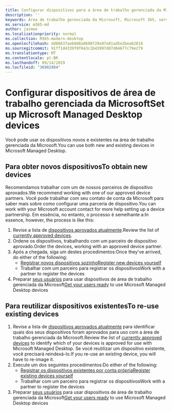 ```yaml
---
title: Configurar dispositivos para a área de trabalho gerenciada da Microsoft
description: ''
keywords: Área de trabalho gerenciada da Microsoft, Microsoft 365, serviço, documentação
ms.service: m365-md
author: jaimeo
ms.localizationpriority: normal
ms.collection: M365-modern-desktop
ms.openlocfilehash: dd86637aeb0d8a8690729a97e81ad5e2bea62818
ms.sourcegitcommit: 91ff1d4339f0f043c2b43997d87d84677c79e279
ms.translationtype: MT
ms.contentlocale: pt-BR
ms.lasthandoff: 09/14/2019
ms.locfileid: "36982884"
---
```

# <a name="set-up-microsoft-managed-desktop-devices"></a><span data-ttu-id="eb566-103">Configurar dispositivos de área de trabalho gerenciada da Microsoft</span><span class="sxs-lookup"><span data-stu-id="eb566-103">Set up Microsoft Managed Desktop devices</span></span>

<span data-ttu-id="eb566-104">Você pode usar os dispositivos novos e existentes na área de trabalho gerenciada da Microsoft.</span><span class="sxs-lookup"><span data-stu-id="eb566-104">You can use both new and existing devices in Microsoft Managed Desktop.</span></span>

## <a name="to-obtain-new-devices"></a><span data-ttu-id="eb566-105">Para obter novos dispositivos</span><span class="sxs-lookup"><span data-stu-id="eb566-105">To obtain new devices</span></span>

<span data-ttu-id="eb566-106">Recomendamos trabalhar com um de nossos parceiros de dispositivo aprovados.</span><span class="sxs-lookup"><span data-stu-id="eb566-106">We recommend working with one of our approved device partners.</span></span> <span data-ttu-id="eb566-107">Você pode trabalhar com seu contato de conta da Microsoft para saber mais sobre como configurar uma parceria de dispositivo.</span><span class="sxs-lookup"><span data-stu-id="eb566-107">You can work with your Microsoft account contact for more help setting up a device partnership.</span></span> <span data-ttu-id="eb566-108">Em essência, no entanto, o processo é semelhante a:</span><span class="sxs-lookup"><span data-stu-id="eb566-108">In essence, however, the process is like this:</span></span>

1. <span data-ttu-id="eb566-109">Revise a lista de [dispositivos aprovados atualmente](../service-description/device-list.md).</span><span class="sxs-lookup"><span data-stu-id="eb566-109">Review the list of [currently approved devices](../service-description/device-list.md).</span></span>
2. <span data-ttu-id="eb566-110">Ordene os dispositivos, trabalhando com um parceiro de dispositivo aprovado.</span><span class="sxs-lookup"><span data-stu-id="eb566-110">Order the devices, working with an approved device partner.</span></span>
3. <span data-ttu-id="eb566-111">Após a chegada, siga um destes procedimentos:</span><span class="sxs-lookup"><span data-stu-id="eb566-111">Once they've arrived, do either of the following:</span></span>
    - [<span data-ttu-id="eb566-112">Registrar novos dispositivos sozinho</span><span class="sxs-lookup"><span data-stu-id="eb566-112">Register new devices yourself</span></span>](register-devices-self.md)
    - <span data-ttu-id="eb566-113">Trabalhar com um parceiro para registrar os dispositivos</span><span class="sxs-lookup"><span data-stu-id="eb566-113">Work with a partner to register the devices</span></span>
4. <span data-ttu-id="eb566-114">Preparar [seus usuários](get-started-devices.md) para usar dispositivos de área de trabalho gerenciada da Microsoft</span><span class="sxs-lookup"><span data-stu-id="eb566-114">[Get your users ready](get-started-devices.md) to use Microsoft Managed Desktop devices</span></span>

## <a name="to-re-use-existing-devices"></a><span data-ttu-id="eb566-115">Para reutilizar dispositivos existentes</span><span class="sxs-lookup"><span data-stu-id="eb566-115">To re-use existing devices</span></span>

1. <span data-ttu-id="eb566-116">Revise a lista de [dispositivos aprovados atualmente](../service-description/device-list.md) para identificar quais dos seus dispositivos foram aprovados para uso com a área de trabalho gerenciada da Microsoft.</span><span class="sxs-lookup"><span data-stu-id="eb566-116">Review the list of [currently approved devices](../service-description/device-list.md) to identify which of your devices is approved for use with Microsoft Managed Desktop.</span></span> <span data-ttu-id="eb566-117">Se você reutilizar um dispositivo existente, você precisará reindexá-lo.</span><span class="sxs-lookup"><span data-stu-id="eb566-117">If you re-use an existing device, you will have to re-image it.</span></span>
2. <span data-ttu-id="eb566-118">Execute um dos seguintes procedimentos:</span><span class="sxs-lookup"><span data-stu-id="eb566-118">Do either of the following:</span></span>
    - [<span data-ttu-id="eb566-119">Registrar os dispositivos existentes por conta própria</span><span class="sxs-lookup"><span data-stu-id="eb566-119">Register existing devices yourself</span></span>](register-reused-devices-self.md)
    - <span data-ttu-id="eb566-120">Trabalhar com um parceiro para registrar os dispositivos</span><span class="sxs-lookup"><span data-stu-id="eb566-120">Work with a partner to register the devices</span></span>
3. <span data-ttu-id="eb566-121">Preparar [seus usuários](get-started-devices.md) para usar dispositivos de área de trabalho gerenciada da Microsoft</span><span class="sxs-lookup"><span data-stu-id="eb566-121">[Get your users ready](get-started-devices.md) to use Microsoft Managed Desktop devices</span></span>
